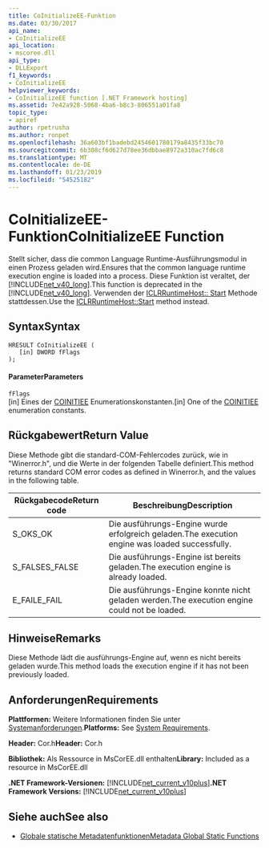 ```yaml
---
title: CoInitializeEE-Funktion
ms.date: 03/30/2017
api_name:
- CoInitializeEE
api_location:
- mscoree.dll
api_type:
- DLLExport
f1_keywords:
- CoInitializeEE
helpviewer_keywords:
- CoInitializeEE function [.NET Framework hosting]
ms.assetid: 7e42a928-5068-4ba6-b8c3-806551a01fa8
topic_type:
- apiref
author: rpetrusha
ms.author: ronpet
ms.openlocfilehash: 36a603bf1badebd2454601780179a8435f33bc70
ms.sourcegitcommit: 6b308cf6d627d78ee36dbbae8972a310ac7fd6c8
ms.translationtype: MT
ms.contentlocale: de-DE
ms.lasthandoff: 01/23/2019
ms.locfileid: "54525182"
---
```

# <a name="coinitializeee-function"></a><span data-ttu-id="5b03b-102">CoInitializeEE-Funktion</span><span class="sxs-lookup"><span data-stu-id="5b03b-102">CoInitializeEE Function</span></span>
<span data-ttu-id="5b03b-103">Stellt sicher, dass die common Language Runtime-Ausführungsmodul in einen Prozess geladen wird.</span><span class="sxs-lookup"><span data-stu-id="5b03b-103">Ensures that the common language runtime execution engine is loaded into a process.</span></span> <span data-ttu-id="5b03b-104">Diese Funktion ist veraltet, der [!INCLUDE[net_v40_long](../../../../includes/net-v40-long-md.md)].</span><span class="sxs-lookup"><span data-stu-id="5b03b-104">This function is deprecated in the [!INCLUDE[net_v40_long](../../../../includes/net-v40-long-md.md)].</span></span> <span data-ttu-id="5b03b-105">Verwenden der [ICLRRuntimeHost:: Start](../../../../docs/framework/unmanaged-api/hosting/iclrruntimehost-start-method.md) Methode stattdessen.</span><span class="sxs-lookup"><span data-stu-id="5b03b-105">Use the [ICLRRuntimeHost::Start](../../../../docs/framework/unmanaged-api/hosting/iclrruntimehost-start-method.md) method instead.</span></span>  
  
## <a name="syntax"></a><span data-ttu-id="5b03b-106">Syntax</span><span class="sxs-lookup"><span data-stu-id="5b03b-106">Syntax</span></span>  
  
```  
HRESULT CoInitializeEE (  
   [in] DWORD fFlags  
);  
```  
  
#### <a name="parameters"></a><span data-ttu-id="5b03b-107">Parameter</span><span class="sxs-lookup"><span data-stu-id="5b03b-107">Parameters</span></span>  
 `fFlags`  
 <span data-ttu-id="5b03b-108">[in] Eines der [COINITIEE](../../../../docs/framework/unmanaged-api/metadata/coinitiee-enumeration.md) Enumerationskonstanten.</span><span class="sxs-lookup"><span data-stu-id="5b03b-108">[in] One of the [COINITIEE](../../../../docs/framework/unmanaged-api/metadata/coinitiee-enumeration.md) enumeration constants.</span></span>  
  
## <a name="return-value"></a><span data-ttu-id="5b03b-109">Rückgabewert</span><span class="sxs-lookup"><span data-stu-id="5b03b-109">Return Value</span></span>  
 <span data-ttu-id="5b03b-110">Diese Methode gibt die standard-COM-Fehlercodes zurück, wie in "Winerror.h", und die Werte in der folgenden Tabelle definiert.</span><span class="sxs-lookup"><span data-stu-id="5b03b-110">This method returns standard COM error codes as defined in Winerror.h, and the values in the following table.</span></span>  
  
|<span data-ttu-id="5b03b-111">Rückgabecode</span><span class="sxs-lookup"><span data-stu-id="5b03b-111">Return code</span></span>|<span data-ttu-id="5b03b-112">Beschreibung</span><span class="sxs-lookup"><span data-stu-id="5b03b-112">Description</span></span>|  
|-----------------|-----------------|  
|<span data-ttu-id="5b03b-113">S_OK</span><span class="sxs-lookup"><span data-stu-id="5b03b-113">S_OK</span></span>|<span data-ttu-id="5b03b-114">Die ausführungs-Engine wurde erfolgreich geladen.</span><span class="sxs-lookup"><span data-stu-id="5b03b-114">The execution engine was loaded successfully.</span></span>|  
|<span data-ttu-id="5b03b-115">S_FALSE</span><span class="sxs-lookup"><span data-stu-id="5b03b-115">S_FALSE</span></span>|<span data-ttu-id="5b03b-116">Die ausführungs-Engine ist bereits geladen.</span><span class="sxs-lookup"><span data-stu-id="5b03b-116">The execution engine is already loaded.</span></span>|  
|<span data-ttu-id="5b03b-117">E_FAIL</span><span class="sxs-lookup"><span data-stu-id="5b03b-117">E_FAIL</span></span>|<span data-ttu-id="5b03b-118">Die ausführungs-Engine konnte nicht geladen werden.</span><span class="sxs-lookup"><span data-stu-id="5b03b-118">The execution engine could not be loaded.</span></span>|  
  
## <a name="remarks"></a><span data-ttu-id="5b03b-119">Hinweise</span><span class="sxs-lookup"><span data-stu-id="5b03b-119">Remarks</span></span>  
 <span data-ttu-id="5b03b-120">Diese Methode lädt die ausführungs-Engine auf, wenn es nicht bereits geladen wurde.</span><span class="sxs-lookup"><span data-stu-id="5b03b-120">This method loads the execution engine if it has not been previously loaded.</span></span>  
  
## <a name="requirements"></a><span data-ttu-id="5b03b-121">Anforderungen</span><span class="sxs-lookup"><span data-stu-id="5b03b-121">Requirements</span></span>  
 <span data-ttu-id="5b03b-122">**Plattformen:** Weitere Informationen finden Sie unter [Systemanforderungen](../../../../docs/framework/get-started/system-requirements.md).</span><span class="sxs-lookup"><span data-stu-id="5b03b-122">**Platforms:** See [System Requirements](../../../../docs/framework/get-started/system-requirements.md).</span></span>  
  
 <span data-ttu-id="5b03b-123">**Header:** Cor.h</span><span class="sxs-lookup"><span data-stu-id="5b03b-123">**Header:** Cor.h</span></span>  
  
 <span data-ttu-id="5b03b-124">**Bibliothek:** Als Ressource in MsCorEE.dll enthalten</span><span class="sxs-lookup"><span data-stu-id="5b03b-124">**Library:** Included as a resource in MsCorEE.dll</span></span>  
  
 <span data-ttu-id="5b03b-125">**.NET Framework-Versionen:** [!INCLUDE[net_current_v10plus](../../../../includes/net-current-v10plus-md.md)]</span><span class="sxs-lookup"><span data-stu-id="5b03b-125">**.NET Framework Versions:** [!INCLUDE[net_current_v10plus](../../../../includes/net-current-v10plus-md.md)]</span></span>  
  
## <a name="see-also"></a><span data-ttu-id="5b03b-126">Siehe auch</span><span class="sxs-lookup"><span data-stu-id="5b03b-126">See also</span></span>
- [<span data-ttu-id="5b03b-127">Globale statische Metadatenfunktionen</span><span class="sxs-lookup"><span data-stu-id="5b03b-127">Metadata Global Static Functions</span></span>](../../../../docs/framework/unmanaged-api/metadata/metadata-global-static-functions.md)
